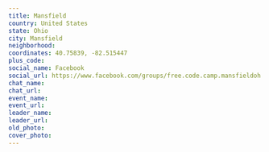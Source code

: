 ```yaml
---
title: Mansfield
country: United States
state: Ohio
city: Mansfield
neighborhood: 
coordinates: 40.75839, -82.515447
plus_code:
social_name: Facebook
social_url: https://www.facebook.com/groups/free.code.camp.mansfieldoh
chat_name:
chat_url:
event_name:
event_url:
leader_name:
leader_url:
old_photo: 
cover_photo:
---
```

